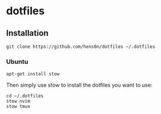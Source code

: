 # dotfiles
 
## Installation

 ```shell
 git clone https://github.com/hens0n/dotfiles ~/.dotfiles
```

### Ubuntu

```shell
apt-get install stow
```

Then simply use stow to install the dotfiles you want to use:

```shell
cd ~/.dotfiles
stow nvim
stow tmux
```